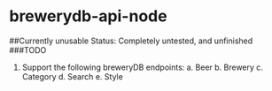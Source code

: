 brewerydb-api-node
==================
##Currently unusable
Status: Completely untested, and unfinished
###TODO
1. Support the following breweryDB endpoints:
	a. Beer
	b. Brewery
	c. Category
	d. Search
	e. Style
	
